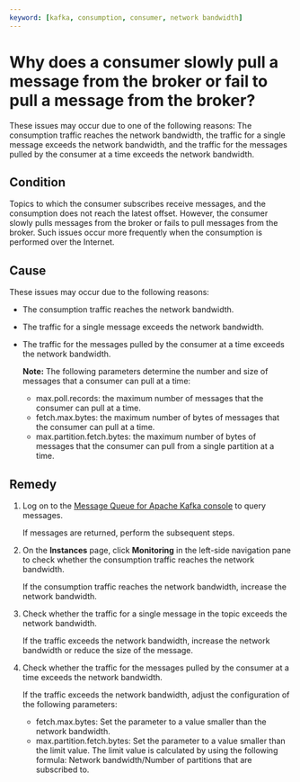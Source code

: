 ```yaml
---
keyword: [kafka, consumption, consumer, network bandwidth]
---
```


# Why does a consumer slowly pull a message from the broker or fail to pull a message from the broker?

These issues may occur due to one of the following reasons: The consumption traffic reaches the network bandwidth, the traffic for a single message exceeds the network bandwidth, and the traffic for the messages pulled by the consumer at a time exceeds the network bandwidth.

## Condition

Topics to which the consumer subscribes receive messages, and the consumption does not reach the latest offset. However, the consumer slowly pulls messages from the broker or fails to pull messages from the broker. Such issues occur more frequently when the consumption is performed over the Internet.

## Cause

These issues may occur due to the following reasons:

-   The consumption traffic reaches the network bandwidth.
-   The traffic for a single message exceeds the network bandwidth.
-   The traffic for the messages pulled by the consumer at a time exceeds the network bandwidth.

    **Note:** The following parameters determine the number and size of messages that a consumer can pull at a time:

    -   max.poll.records: the maximum number of messages that the consumer can pull at a time.
    -   fetch.max.bytes: the maximum number of bytes of messages that the consumer can pull at a time.
    -   max.partition.fetch.bytes: the maximum number of bytes of messages that the consumer can pull from a single partition at a time.

## Remedy

1.  Log on to the [Message Queue for Apache Kafka console](https://kafka.console.aliyun.com/?spm=a2c4g.11186623.2.10.22f150ddqNXasY) to query messages.

    If messages are returned, perform the subsequent steps.

2.  On the **Instances** page, click **Monitoring** in the left-side navigation pane to check whether the consumption traffic reaches the network bandwidth.

    If the consumption traffic reaches the network bandwidth, increase the network bandwidth.

3.  Check whether the traffic for a single message in the topic exceeds the network bandwidth.

    If the traffic exceeds the network bandwidth, increase the network bandwidth or reduce the size of the message.

4.  Check whether the traffic for the messages pulled by the consumer at a time exceeds the network bandwidth.

    If the traffic exceeds the network bandwidth, adjust the configuration of the following parameters:

    -   fetch.max.bytes: Set the parameter to a value smaller than the network bandwidth.
    -   max.partition.fetch.bytes: Set the parameter to a value smaller than the limit value. The limit value is calculated by using the following formula: Network bandwidth/Number of partitions that are subscribed to.

